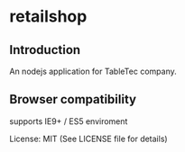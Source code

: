 # retailshop

## Introduction
An nodejs application for TableTec company.

## Browser compatibility

supports IE9+ / ES5 enviroment


License: MIT (See LICENSE file for details)